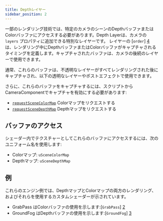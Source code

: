 ```yaml
---
title: Depthレイヤー
sidebar_position: 2
---
```


一部のレンダリング技術では、特定のカメラのシーンのDepthバッファまたはColorバッファにアクセスする必要があります。Depth Layerは、カメラの `layers` プロパティに追加できる特別なレイヤーです。 レイヤーの [`order`] [4] は、レンダリング中にDepthバッファまたはColorバッファがキャプチャされるタイミングを定義します。キャプチャされたバッファは、カメラの後続のレイヤーで使用できます。

通常、これらのバッファは、不透明なレイヤーがすべてレンダリングされた後にキャプチャされ、以下の透明なレイヤーやポストエフェクトで使用できます。

さらに、これらのバッファをキャプチャするには、スクリプトからCameraComponentでキャプチャを有効にする必要があります:

- [```requestSceneColorMap```][0] Colorマップをリクエストする
- [```requestSceneDepthMap```][1] Depthマップをリクエストする

## バッファのアクセス

シェーダー内でテクスチャーとしてこれらのバッファにアクセスするには、次のユニフォーム名を使用します:

- Colorマップ: `uSceneColorMap`
- Depthマップ: `uSceneDepthMap`

## 例

これらのエンジン例では、DepthマップとColorマップの両方のレンダリング、およびそれらを使用するカスタムシェーダーが示されています。

- GrabPass はColorバッファの使用を示します:[`GrabPass`] [2]
- GroundFog はDepthバッファの使用を示します:[`GroundFog`] [3]

[0]: https://api.playcanvas.com/engine/classes/CameraComponent.html#requestscenecolormap
[1]: https://api.playcanvas.com/engine/classes/CameraComponent.html#requestscenedepthmap
[2]: https://playcanvas.github.io/#/graphics/grab-pass
[3]: https://playcanvas.github.io/#/graphics/ground-fog
[4]: /user-manual/graphics/layers/#choosing-the-layer-order
